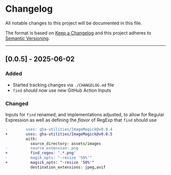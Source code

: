 # Changelog
[heading__changelog]: #changelog


All notable changes to this project will be documented in this file.

The format is based on [Keep a Changelog][] and this project adheres to
[Semantic Versioning][].


______


## [0.0.5] - 2025-06-02


### Added

- Started tracking changes via `./CHANGELOG.md` file
- `find` _should_ now use new GitHub Action Inputs

### Changed

Inputs for `find` renamed, and implementations adjusted, to allow for Regular
Expression as well as defining the _flavor_ of RegExp that `find` should use

```diff
-        uses: gha-utilities/ImageMagick@v0.0.4
+        uses: gha-utilities/ImageMagick@v0.0.5
         with:
           source_directory: assets/images
-          source_extension: png
+          find_regex: '.*.png'
-          magik_opts: "-resize '50%'"
+          magick_opts: "-resize '50%'"
           destination_extensions: jpeg,avif
```


[Keep a Changelog]: https://keepachangelog.com/en/1.0.0/
[Semantic Versioning]: https://semver.org/spec/v2.0.0.html
